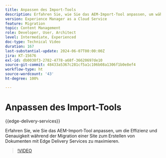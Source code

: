 ```yaml
---
title: Anpassen des Import-Tools
description: Erfahren Sie, wie Sie das AEM-Import-Tool anpassen, um während der Site-Migration optimale Ergebnisse zu erzielen.
version: Experience Manager as a Cloud Service
feature: Migration
topic: Content Management
role: Developer, User, Architect
level: Intermediate, Experienced
doc-type: Technical Video
duration: 167
last-substantial-update: 2024-06-07T00:00:00Z
jira: KT-15676
exl-id: db0038f3-2782-4778-a68f-36620697de10
source-git-commit: 48433a5367c281cf5a1c106b08a1306f1b0e8ef4
workflow-type: ht
source-wordcount: '43'
ht-degree: 100%

---
```


# Anpassen des Import-Tools

{{edge-delivery-services}}

Erfahren Sie, wie Sie das AEM-Import-Tool anpassen, um die Effizienz und Genauigkeit während der Migration einer Site zum Erstellen von Dokumenten mit Edge Delivery Services zu maximieren.

>[!VIDEO](https://video.tv.adobe.com/v/3429596/?learn=on)
